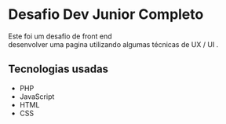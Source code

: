 # Desafio Dev Junior Completo

Este foi um desafio de front end  
desenvolver uma pagina utilizando algumas técnicas
de UX / UI .

## Tecnologias usadas

- PHP
- JavaScript
- HTML
- CSS
